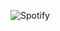 ![Spotify](https://img.shields.io/badge/Cerounno:_Realeza-1ED760?style=for-the-badge&logo=spotify&logoColor=000000)
<!--
**Sx1ngthD4ck3r/sx1ngthD4ck3r** is a ✨ _special_ ✨ repository because its `README.md` (this file) appears on your GitHub profile.

Here are some ideas to get you started:

- 🔭 I’m currently working on ...
- 🌱 I’m currently learning ...
- 👯 I’m looking to collaborate on ...
- 🤔 I’m looking for help with ...
- 💬 Ask me about ...
- 📫 How to reach me: ...
- 😄 Pronouns: ...
- ⚡ Fun fact: ...
-->
